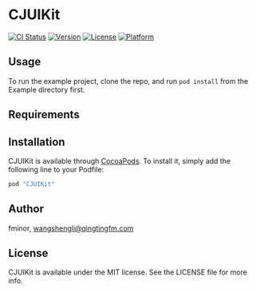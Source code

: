 # CJUIKit

[![CI Status](http://img.shields.io/travis/fminor/CJUIKit.svg?style=flat)](https://travis-ci.org/fminor/CJUIKit)
[![Version](https://img.shields.io/cocoapods/v/CJUIKit.svg?style=flat)](http://cocoapods.org/pods/CJUIKit)
[![License](https://img.shields.io/cocoapods/l/CJUIKit.svg?style=flat)](http://cocoapods.org/pods/CJUIKit)
[![Platform](https://img.shields.io/cocoapods/p/CJUIKit.svg?style=flat)](http://cocoapods.org/pods/CJUIKit)

## Usage

To run the example project, clone the repo, and run `pod install` from the Example directory first.

## Requirements

## Installation

CJUIKit is available through [CocoaPods](http://cocoapods.org). To install
it, simply add the following line to your Podfile:

```ruby
pod "CJUIKit"
```

## Author

fminor, wangshengli@qingtingfm.com

## License

CJUIKit is available under the MIT license. See the LICENSE file for more info.
